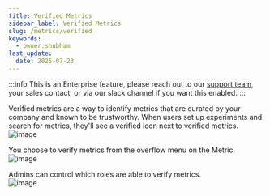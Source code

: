```yaml
---
title: Verified Metrics
sidebar_label: Verified Metrics
slug: /metrics/verified
keywords:
  - owner:shubham
last_update:
  date: 2025-07-23
---
```


:::info
This is an Enterprise feature, please reach out to our [support team](mailto:support@statsig.com), your sales contact, or via our slack channel if you want this enabled.
:::

Verified metrics are a way to identify metrics that are curated by your company and known to be trustworthy. When users set up experiments and search for metrics, they'll see a verified icon next to verified metrics.
![image](https://github.com/statsig-io/docs/assets/31516123/2e028527-aa2c-4752-afaf-9439bd4c6b40)

You choose to verify metrics from the overflow menu on the Metric.
![image](https://github.com/statsig-io/docs/assets/31516123/e44fa0aa-fca0-4914-9732-6472a2f4617a)

Admins can control which roles are able to verify metrics.  
![image](https://github.com/statsig-io/docs/assets/31516123/437645df-dd63-4fd4-841d-1517126e1531)
